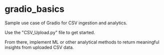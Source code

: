 # gradio_basics
Sample use case of Gradio for CSV ingestion and analytics.

Use the "CSV_Upload.py" file to get started.

From there, implement ML or other analytical methods to return meaningful insights from uploaded CSV data.

